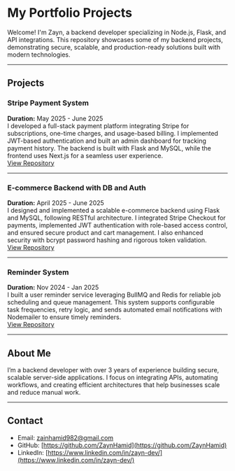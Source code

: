 # My Portfolio Projects

Welcome! I'm Zayn, a backend developer specializing in Node.js, Flask, and API integrations. This repository showcases some of my backend projects, demonstrating secure, scalable, and production-ready solutions built with modern technologies.

---

## Projects

### Stripe Payment System  
**Duration:** May 2025 - June 2025  
I developed a full-stack payment platform integrating Stripe for subscriptions, one-time charges, and usage-based billing. I implemented JWT-based authentication and built an admin dashboard for tracking payment history. The backend is built with Flask and MySQL, while the frontend uses Next.js for a seamless user experience.  
[View Repository](https://github.com/ZaynHamid/stripe-backend)

---

### E-commerce Backend with DB and Auth  
**Duration:** April 2025 - June 2025  
I designed and implemented a scalable e-commerce backend using Flask and MySQL, following RESTful architecture. I integrated Stripe Checkout for payments, implemented JWT authentication with role-based access control, and ensured secure product and cart management. I also enhanced security with bcrypt password hashing and rigorous token validation.  
[View Repository](https://github.com/ZaynHamid/ecommerce-backend)

---

### Reminder System  
**Duration:** Nov 2024 - Jan 2025  
I built a user reminder service leveraging BullMQ and Redis for reliable job scheduling and queue management. This system supports configurable task frequencies, retry logic, and sends automated email notifications with Nodemailer to ensure timely reminders.  
[View Repository](https://github.com/ZaynHamid/bulllmq-reminder)

---

## About Me

I’m a backend developer with over 3 years of experience building secure, scalable server-side applications. I focus on integrating APIs, automating workflows, and creating efficient architectures that help businesses scale and reduce manual work.

---

## Contact

- Email: zainhamid982@gmail.com  
- GitHub: [https://github.com/ZaynHamid](https://github.com/ZaynHamid)  
- LinkedIn: [https://www.linkedin.com/in/zayn-dev/](https://www.linkedin.com/in/zayn-dev/)
